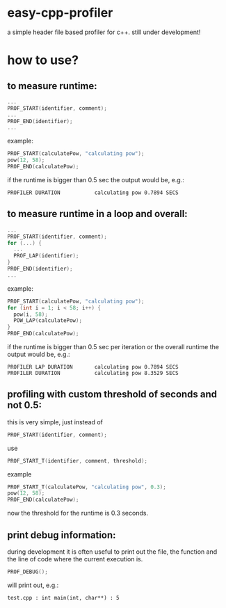 # easy-cpp-profiler
a simple header file based profiler for c++. still under development!

# how to use?

## to measure runtime:

```c++
...
PROF_START(identifier, comment);
...
PROF_END(identifier);
...
```

example:
```c++
PROF_START(calculatePow, "calculating pow");
pow(12, 58);
PROF_END(calculatePow);
```
if the runtime is bigger than 0.5 sec the output would be, e.g.:
```
PROFILER DURATION           calculating pow 0.7894 SECS
```

## to measure runtime in a loop and overall:

```c++
...
PROF_START(identifier, comment);
for (...) {
  ...
  PROF_LAP(identifier);
}
PROF_END(identifier);
...
```

example:
```c++
PROF_START(calculatePow, "calculating pow");
for (int i = 1; i < 58; i++) {
  pow(i, 58);
  POW_LAP(calculatePow);
}
PROF_END(calculatePow);
```

if the runtime is bigger than 0.5 sec per iteration or the overall runtime the output would be, e.g.:
```
PROFILER LAP DURATION       calculating pow 0.7894 SECS
PROFILER DURATION           calculating pow 8.3529 SECS
```

## profiling with custom threshold of seconds and not 0.5:

this is very simple, just instead of

```c++
PROF_START(identifier, comment);
```

use

```c++
PROF_START_T(identifier, comment, threshold);
```

example

```c++
PROF_START_T(calculatePow, "calculating pow", 0.3);
pow(12, 58);
PROF_END(calculatePow);
```

now the threshold for the runtime is 0.3 seconds.

## print debug information:

during development it is often useful to print out the file, the function and the line of code where the current execution is.

```c++
PROF_DEBUG();
```

will print out, e.g.:
```
test.cpp : int main(int, char**) : 5
```
